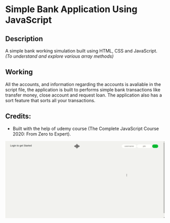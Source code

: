 # Simple Bank Application Using JavaScript

## Description
A simple bank working simulation built using HTML, CSS and JavaScript. <em>(To understand and explore various array methods)</em>

## Working
All the accounts, and information regarding the accounts is avaliable in the script file, the application is built to performs simple bank transactions like transfer money, close account and request loan. The application also has a sort feature that sorts all your transactions.

## Credits:
   * Built with the help of udemy course (The Complete JavaScript Course 2020: From Zero to Expert).

![bank_gif](Gifs/bankist.gif)